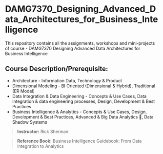 # DAMG7370_Designing_Advanced_Data_Architectures_for_Business_Intelligence
This repository contains all the assignments, workshops and mini-projects of course - DAMG7370 Designing Advanced Data Architectures for Business Intelligence

## Course Description/Prerequisite:
* Architecture - Information Data, Technology & Product
* Dimensional Modeling - BI Oriented (Dimensional & Hybrid), Traditional (ER Model)
* Data Integration & Data Engineering - Concepts & Use Cases, Data integration & data engineering processes, Design, Development & Best Practices
* Business Intelligence & Analytics - Concepts & Use Cases, Design, Development & Best Practices, Advanced & Big Data Analytics
, Data Shadow Systems

> **Instructor:** Rick Sherman

> **Reference Book:** Business Intelligence Guidebook: From Data Integration to Analytics 